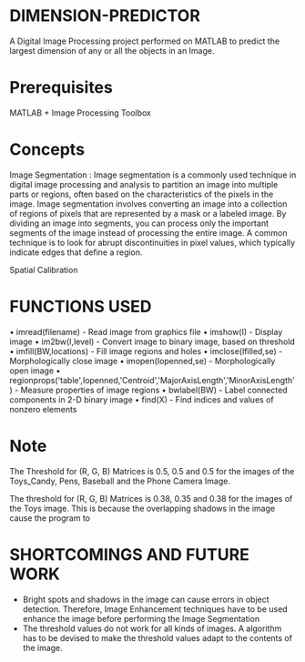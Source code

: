 # DIMENSION-PREDICTOR
A Digital Image Processing project performed on MATLAB to predict the largest dimension of any or all the objects in an Image.

# Prerequisites
MATLAB + Image Processing Toolbox

# Concepts
Image Segmentation : Image segmentation is a commonly used technique in digital image processing and analysis to partition an image into multiple parts or regions, often based on the characteristics of the pixels in the image. Image segmentation involves converting an image into a collection of regions of pixels that are represented by a mask or a labeled image. By dividing an image into segments, you can process only the important segments of the image instead of processing the entire image. 
A common technique is to look for abrupt discontinuities in pixel values, which typically indicate edges that define a region. 


Spatial Calibration

# FUNCTIONS USED

•	imread(filename) - Read image from graphics file
•	imshow(I) - Display image
•	im2bw(I,level) - Convert image to binary image, based on threshold
•	imfill(BW,locations) - Fill image regions and holes
•	imclose(Ifilled,se) - Morphologically close image
•	imopen(Iopenned,se) -  Morphologically open image
•	regionprops('table',Iopenned,'Centroid','MajorAxisLength','MinorAxisLength') - Measure properties of image regions
•	bwlabel(BW) - Label connected components in 2-D binary image
•	find(X) - Find indices and values of nonzero elements

# Note

The Threshold for (R, G, B) Matrices is 0.5, 0.5 and 0.5 for the images of the Toys_Candy, Pens, Baseball and the Phone Camera Image.

The threshold for (R, G, B) Matrices is 0.38, 0.35 and 0.38 for the images of the Toys image. This is because the overlapping shadows in the image cause the program to 

# SHORTCOMINGS AND FUTURE WORK

-	Bright spots and shadows in the image can cause errors in object detection. Therefore, Image Enhancement techniques have to be used enhance the image before performing the Image Segmentation
-	The threshold values do not work for all kinds of images. A algorithm has to be devised to make the threshold values adapt to the contents of the image.  

